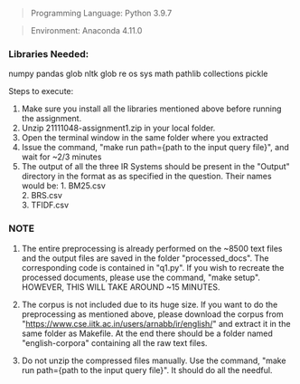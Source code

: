 > Programming Language: Python 3.9.7

> Environment: Anaconda 4.11.0

### Libraries Needed:
numpy
pandas
glob
nltk
glob
re
os
sys
math
pathlib
collections
pickle

Steps to execute:

1. Make sure you install all the libraries mentioned above before running the assignment.
2.  Unzip 21111048-assignment1.zip in your local folder.
3. Open the terminal window in the same folder where you extracted 
4. Issue the command, "make run path={path to the input query file}", and wait for ~2/3 minutes
5.  The output of all the three IR Systems should be present in the "Output" directory in the format as 
        as specified in the question. Their names would be:
        1. BM25.csv        
        2. BRS.csv         
        3. TFIDF.csv

### NOTE

1. The entire preprocessing is already performed on the ~8500 text files and the output files
are saved in the folder "processed_docs". The corresponding code is contained in "q1.py". If you wish 
to recreate the processed documents, please use the command, "make setup". HOWEVER, THIS WILL TAKE
AROUND ~15 MINUTES.

2. The corpus is not included due to its huge size. If you want to do the preprocessing as mentioned above,
please download the corpus from "https://www.cse.iitk.ac.in/users/arnabb/ir/english/" and extract it in the
same folder as Makefile. At the end there should be a folder named "english-corpora" containing all
the raw text files.

3. Do not unzip the compressed files manually. Use the command, "make run path={path to the input query file}".
It should do all the needful.
  

